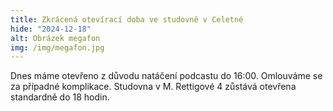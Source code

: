 ```yaml
---
title: Zkrácená otevírací doba ve studovně v Celetné
hide: "2024-12-18"
alt: Obrázek megafon
img: /img/megafon.jpg
---
```

Dnes máme otevřeno z důvodu natáčení podcastu do 16:00. Omlouváme se za případné komplikace. Studovna v M. Rettigové 4 zůstává otevřena standardně do 18 hodin. 
